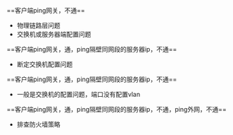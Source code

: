 ==客户端ping网关，不通==
- 物理链路层问题
- 交换机或服务器端配置问题

==客户端ping网关，通，ping隔壁同网段的服务器ip，不通==
- 断定交换机配置问题

==客户端ping网关，通，ping隔壁同网段的服务器ip，不通==
- 一般是交换机的配置问题，端口没有配置vlan

==客户端ping网关，通，ping隔壁同网段的服务器ip，不通，ping外网，不通==
- 排查防火墙策略

